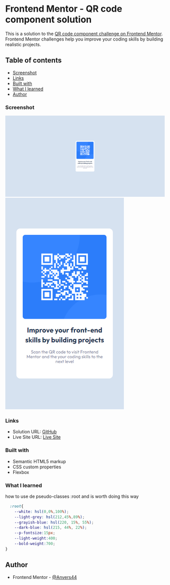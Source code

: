 # Frontend Mentor - QR code component solution

This is a solution to the [QR code component challenge on Frontend Mentor](https://www.frontendmentor.io/challenges/qr-code-component-iux_sIO_H). Frontend Mentor challenges help you improve your coding skills by building realistic projects. 

## Table of contents


  - [Screenshot](#screenshot)
  - [Links](#links)
  - [Built with](#built-with)
  - [What I learned](#what-i-learned)
  - [Author](#author)



### Screenshot

![Desktop](/screenshot-desktop.png)
![Mobile](/screenshot-mobile.png)



### Links

- Solution URL: [GitHub](https://github.com/Anvers44/1-QR-Code_Challenge)
- Live Site URL: [Live Site](https://anvers44.github.io/1-QR-Code_Challenge/)



### Built with

- Semantic HTML5 markup
- CSS custom properties
- Flexbox




### What I learned
how to use de pseudo-classes :root and is worth doing this way

```css
  :root{
    --white: hsl(0,0%,100%);
    --light-grey: hsl(212,45%,89%);
    --grayish-blue: hsl(220, 15%, 55%);
    --dark-blue: hsl(215, 44%, 22%);
    --p-fontsize:15px;
    --light-weight:400;
    --bold-weight:700;
}

```

## Author


- Frontend Mentor - [@Anvers44](https://www.frontendmentor.io/profile/Anvers44)

